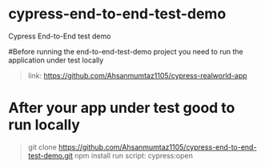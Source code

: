 # cypress-end-to-end-test-demo
Cypress End-to-End test demo

#Before running the end-to-end-test-demo project you need to run the application under test locally
> link: https://github.com/Ahsanmumtaz1105/cypress-realworld-app

# After your app under test good to run locally
> git clone https://github.com/Ahsanmumtaz1105/cypress-end-to-end-test-demo.git
> npm install
> run script: cypress:open 
